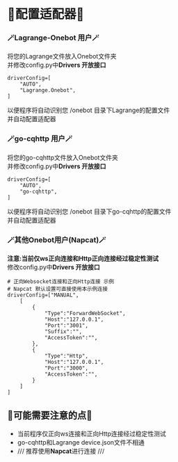 # 🔧配置适配器🔧
### 🪄Lagrange-Onebot 用户🪄
将您的Lagrange文件放入Onebot文件夹  
并修改config.py中**Drivers 开放接口**  
```python3
driverConfig=[
    "AUTO",
    "Lagrange.Onebot",
]
```
以便程序将自动识别您 /onebot 目录下Lagrange的配置文件  
并自动配置适配器
### 🪄go-cqhttp 用户🪄
将您的go-cqhttp文件放入Onebot文件夹  
并修改config.py中**Drivers 开放接口**  
```python3
driverConfig=[
    "AUTO",
    "go-cqhttp",
]
```
以便程序将自动识别您 /onebot 目录下go-cqhttp的配置文件  
并自动配置适配器
### 🪄其他Onebot用户(Napcat)🪄
**注意:当前仅ws正向连接和Http正向连接经过稳定性测试**  
修改config.py中**Drivers 开放接口**
```python3
# 正向Websocket连接和正向Http连接 示例
# Napcat 默认设置可直接使用本示例连接
driverConfig=["MANUAL",
    [
        {
            "Type":"ForwardWebSocket",
            "Host":"127.0.0.1",
            "Port":"3001",
            "Suffix":"",
            "AccessToken":"",
        },
        {
            "Type":"Http",
            "Host":"127.0.0.1",
            "Port":"3000",
            "AccessToken":"",
        }
    ]
]
```
## 📌可能需要注意的点📌
- 当前程序仅正向ws连接和正向Http连接经过稳定性测试
- go-cqhttp和Lagrange device.json文件不相通  
- /// 推荐使用**Napcat**进行连接 ///
